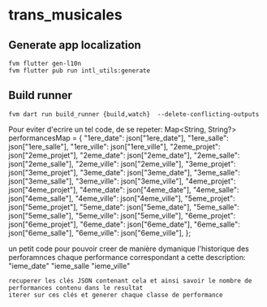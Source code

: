 # trans_musicales

## Generate app localization
```shell
fvm flutter gen-l10n
fvm flutter pub run intl_utils:generate
```
## Build runner
```shell
fvm dart run build_runner {build,watch}  --delete-conflicting-outputs
```

Pour eviter d'ecrire un tel code, de se repeter:
 Map<String, String?> performancesMap =  {
        "1ere_date": json["1ere_date"],
        "1ere_salle": json["1ere_salle"],
        "1ere_ville": json["1ere_ville"],
        "2eme_projet": json["2eme_projet"],
        "2eme_date": json["2eme_date"],
        "2eme_salle": json["2eme_salle"],
        "2eme_ville": json["2eme_ville"],
        "3eme_projet": json["3eme_projet"],
        "3eme_date": json["3eme_date"],
        "3eme_salle": json["3eme_salle"],
        "3eme_ville": json["3eme_ville"],
        "4eme_projet": json["4eme_projet"],
        "4eme_date": json["4eme_date"],
        "4eme_salle": json["4eme_salle"],
        "4eme_ville": json["4eme_ville"],
        "5eme_projet": json["5eme_projet"],
        "5eme_date": json["5eme_date"],
        "5eme_salle": json["5eme_salle"],
        "5eme_ville": json["5eme_ville"],
        "6eme_projet": json["6eme_projet"],
        "6eme_date": json["6eme_date"],
        "6eme_salle": json["6eme_salle"],
        "6eme_ville": json["6eme_ville"],
      };

un petit code pour pouvoir creer de manière dymanique l'historique des perforamnces
chaque performance correspondant a cette description:
    "ieme_date"
    "ieme_salle
    "ieme_ville"

    recuperer les clés JSON contenant cela et ainsi savoir le nombre de performances contenu dans le resultat
    iterer sur ces clés et generer chaque classe de performance